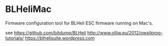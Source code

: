 # BLHeliMac
Firmware configuration tool for BLHeli ESC firmware running on Mac's.

see
https://github.com/bitdump/BLHeli
http://www.olliw.eu/2012/owsilprog-tutorials/
https://blhelisuite.wordpress.com
